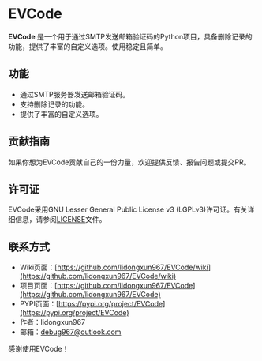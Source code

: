 # EVCode

**EVCode** 是一个用于通过SMTP发送邮箱验证码的Python项目，具备删除记录的功能，提供了丰富的自定义选项。使用稳定且简单。

## 功能

- 通过SMTP服务器发送邮箱验证码。
- 支持删除记录的功能。
- 提供了丰富的自定义选项。

## 贡献指南

如果你想为EVCode贡献自己的一份力量，欢迎提供反馈、报告问题或提交PR。

## 许可证

EVCode采用GNU Lesser General Public License v3 (LGPLv3)许可证。有关详细信息，请参阅[LICENSE](https://github.com/lidongxun967/EVCode/blob/main/LICENSE)文件。

## 联系方式

- Wiki页面：[https://github.com/lidongxun967/EVCode/wiki](https://github.com/lidongxun967/EVCode/wiki)
- 项目页面：[https://github.com/lidongxun967/EVCode](https://github.com/lidongxun967/EVCode)
- PYPI页面：[https://pypi.org/project/EVCode](https://pypi.org/project/EVCode)
- 作者：lidongxun967
- 邮箱：<debug967@outlook.com>

感谢使用EVCode！
